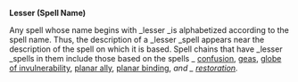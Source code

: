  **Lesser (Spell Name)**

Any spell whose name begins with _lesser _is alphabetized according to the spell name. Thus, the description of a _lesser _spell appears near the description of the spell on which it is based. Spell chains that have _lesser _spells in them include those based on the spells _ [confusion](confusion.md#_confusion), [geas](geasQuest.md#_geas-quest), [globe of invulnerability](globeOfInvulnerability.md#_globe-of-invulnerability), [planar ally](planarAlly.md#_planar-ally), [planar binding](planarBinding.md#_planar-binding), _and _ [restoration](restoration.md#_restoration)._

